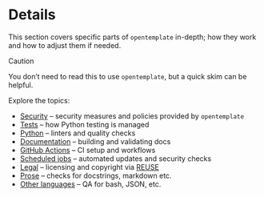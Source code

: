 <!--
SPDX-FileCopyrightText: © 2025 open-nudge <https://github.com/open-nudge>
SPDX-FileContributor: szymonmaszke <github@maszke.co>

SPDX-License-Identifier: Apache-2.0
-->

# Details

This section covers specific parts of `opentemplate` in-depth;
how they work and how to adjust them if needed.

> [!CAUTION]
> You don’t need to read this to use `opentemplate`, but a quick skim can be helpful.

Explore the topics:

- [Security](security.md) – security measures and policies provided by `opentemplate`
- [Tests](tests.md) – how Python testing is managed
- [Python](python.md) – linters and quality checks
- [Documentation](documentation.md) – building and validating docs
- [GitHub Actions](github-actions.md) – CI setup and workflows
- [Scheduled jobs](scheduled-jobs.md) – automated updates and security checks
- [Legal](legal.md) – licensing and copyright via [REUSE](https://reuse.software/)
- [Prose](prose.md) – checks for docstrings, markdown etc.
- [Other languages](other-languages.md) – QA for bash, JSON, etc.
